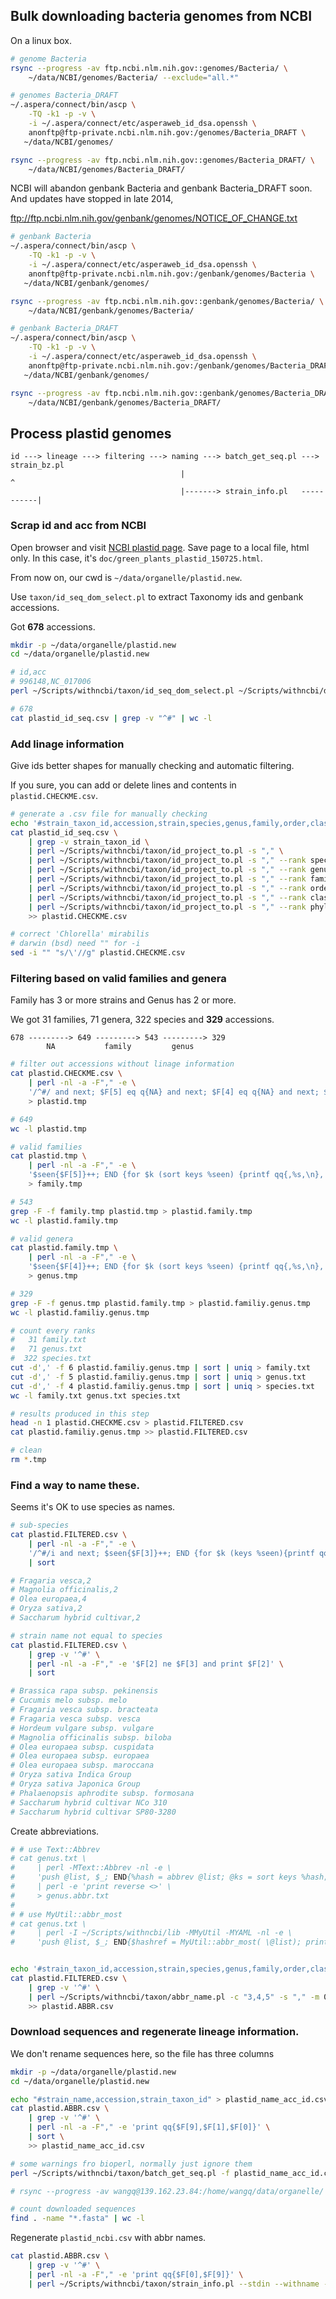 ## Bulk downloading bacteria genomes from NCBI

On a linux box.

```bash
# genome Bacteria
rsync --progress -av ftp.ncbi.nlm.nih.gov::genomes/Bacteria/ \
    ~/data/NCBI/genomes/Bacteria/ --exclude="all.*"

# genomes Bacteria_DRAFT
~/.aspera/connect/bin/ascp \
    -TQ -k1 -p -v \
    -i ~/.aspera/connect/etc/asperaweb_id_dsa.openssh \
    anonftp@ftp-private.ncbi.nlm.nih.gov:/genomes/Bacteria_DRAFT \
   ~/data/NCBI/genomes/

rsync --progress -av ftp.ncbi.nlm.nih.gov::genomes/Bacteria_DRAFT/ \
    ~/data/NCBI/genomes/Bacteria_DRAFT/
```

NCBI will abandon genbank Bacteria and genbank Bacteria_DRAFT soon. And updates have stopped in late
2014,

ftp://ftp.ncbi.nlm.nih.gov/genbank/genomes/NOTICE_OF_CHANGE.txt

```bash
# genbank Bacteria
~/.aspera/connect/bin/ascp \
    -TQ -k1 -p -v \
    -i ~/.aspera/connect/etc/asperaweb_id_dsa.openssh \
    anonftp@ftp-private.ncbi.nlm.nih.gov:/genbank/genomes/Bacteria \
   ~/data/NCBI/genbank/genomes/

rsync --progress -av ftp.ncbi.nlm.nih.gov::genbank/genomes/Bacteria/ \
    ~/data/NCBI/genbank/genomes/Bacteria/

# genbank Bacteria_DRAFT
~/.aspera/connect/bin/ascp \
    -TQ -k1 -p -v \
    -i ~/.aspera/connect/etc/asperaweb_id_dsa.openssh \
    anonftp@ftp-private.ncbi.nlm.nih.gov:/genbank/genomes/Bacteria_DRAFT \
   ~/data/NCBI/genbank/genomes/

rsync --progress -av ftp.ncbi.nlm.nih.gov::genbank/genomes/Bacteria_DRAFT/ \
    ~/data/NCBI/genbank/genomes/Bacteria_DRAFT/
```

## Process plastid genomes

```text
id ---> lineage ---> filtering ---> naming ---> batch_get_seq.pl ---> strain_bz.pl
                                      |                                     ^
                                      |-------> strain_info.pl   -----------|
```

### Scrap id and acc from NCBI

Open browser and visit [NCBI plastid page](http://www.ncbi.nlm.nih.gov/genomes/GenomesGroup.cgi?taxid=33090&opt=plastid).
Save page to a local file, html only. In this case, it's `doc/green_plants_plastid_150725.html`.

From now on, our cwd is `~/data/organelle/plastid.new`.

Use `taxon/id_seq_dom_select.pl` to extract Taxonomy ids and genbank accessions.

Got **678** accessions.

```bash
mkdir -p ~/data/organelle/plastid.new
cd ~/data/organelle/plastid.new

# id,acc
# 996148,NC_017006
perl ~/Scripts/withncbi/taxon/id_seq_dom_select.pl ~/Scripts/withncbi/doc/green_plants_plastid_150725.html > plastid_id_seq.csv

# 678
cat plastid_id_seq.csv | grep -v "^#" | wc -l
```

### Add linage information

Give ids better shapes for manually checking and automatic filtering.

If you sure, you can add or delete lines and contents in `plastid.CHECKME.csv`.

```bash
# generate a .csv file for manually checking
echo '#strain_taxon_id,accession,strain,species,genus,family,order,class,phylum' > plastid.CHECKME.csv
cat plastid_id_seq.csv \
    | grep -v strain_taxon_id \
    | perl ~/Scripts/withncbi/taxon/id_project_to.pl -s "," \
    | perl ~/Scripts/withncbi/taxon/id_project_to.pl -s "," --rank species \
    | perl ~/Scripts/withncbi/taxon/id_project_to.pl -s "," --rank genus \
    | perl ~/Scripts/withncbi/taxon/id_project_to.pl -s "," --rank family \
    | perl ~/Scripts/withncbi/taxon/id_project_to.pl -s "," --rank order \
    | perl ~/Scripts/withncbi/taxon/id_project_to.pl -s "," --rank class \
    | perl ~/Scripts/withncbi/taxon/id_project_to.pl -s "," --rank phylum \
    >> plastid.CHECKME.csv

# correct 'Chlorella' mirabilis  
# darwin (bsd) need "" for -i
sed -i "" "s/\'//g" plastid.CHECKME.csv
```

### Filtering based on valid families and genera

Family has 3 or more strains and Genus has 2 or more.

We got 31 families, 71 genera,  322 species and **329** accessions.

```text
678 ---------> 649 ---------> 543 ---------> 329
        NA           family         genus
```

```bash
# filter out accessions without linage information
cat plastid.CHECKME.csv \
    | perl -nl -a -F"," -e \
    '/^#/ and next; $F[5] eq q{NA} and next; $F[4] eq q{NA} and next; $F[3] eq q{NA} and next; print' \
    > plastid.tmp

# 649
wc -l plastid.tmp

# valid families
cat plastid.tmp \
    | perl -nl -a -F"," -e \
    '$seen{$F[5]}++; END {for $k (sort keys %seen) {printf qq{,%s,\n}, $k if $seen{$k} > 2}}' \
    > family.tmp

# 543
grep -F -f family.tmp plastid.tmp > plastid.family.tmp
wc -l plastid.family.tmp

# valid genera
cat plastid.family.tmp \
    | perl -nl -a -F"," -e \
    '$seen{$F[4]}++; END {for $k (sort keys %seen) {printf qq{,%s,\n}, $k if $seen{$k} > 1}}' \
    > genus.tmp

# 329
grep -F -f genus.tmp plastid.family.tmp > plastid.familiy.genus.tmp
wc -l plastid.familiy.genus.tmp

# count every ranks
#   31 family.txt
#   71 genus.txt
#  322 species.txt
cut -d',' -f 6 plastid.familiy.genus.tmp | sort | uniq > family.txt
cut -d',' -f 5 plastid.familiy.genus.tmp | sort | uniq > genus.txt
cut -d',' -f 4 plastid.familiy.genus.tmp | sort | uniq > species.txt
wc -l family.txt genus.txt species.txt

# results produced in this step
head -n 1 plastid.CHECKME.csv > plastid.FILTERED.csv
cat plastid.familiy.genus.tmp >> plastid.FILTERED.csv

# clean
rm *.tmp
```

### Find a way to name these.

Seems it's OK to use species as names.

```bash
# sub-species
cat plastid.FILTERED.csv \
    | perl -nl -a -F"," -e \
    '/^#/i and next; $seen{$F[3]}++; END {for $k (keys %seen){printf qq{%s,%d\n}, $k, $seen{$k} if $seen{$k} > 1}};' \
    | sort

# Fragaria vesca,2
# Magnolia officinalis,2
# Olea europaea,4
# Oryza sativa,2
# Saccharum hybrid cultivar,2

# strain name not equal to species
cat plastid.FILTERED.csv \
    | grep -v '^#' \
    | perl -nl -a -F"," -e '$F[2] ne $F[3] and print $F[2]' \
    | sort

# Brassica rapa subsp. pekinensis
# Cucumis melo subsp. melo
# Fragaria vesca subsp. bracteata
# Fragaria vesca subsp. vesca
# Hordeum vulgare subsp. vulgare
# Magnolia officinalis subsp. biloba
# Olea europaea subsp. cuspidata
# Olea europaea subsp. europaea
# Olea europaea subsp. maroccana
# Oryza sativa Indica Group
# Oryza sativa Japonica Group
# Phalaenopsis aphrodite subsp. formosana
# Saccharum hybrid cultivar NCo 310
# Saccharum hybrid cultivar SP80-3280
```

Create abbreviations.

```bash
# # use Text::Abbrev
# cat genus.txt \
#     | perl -MText::Abbrev -nl -e \
#     'push @list, $_; END{%hash = abbrev @list; @ks = sort keys %hash; for $i (reverse(0 .. $#ks)) {if (index($ks[$i], $ks[$i - 1]) != 0) { print $ks[$i], q{,}, $hash{$ks[$i]}; } } }' \
#     | perl -e 'print reverse <>' \
#     > genus.abbr.txt
#
# # use MyUtil::abbr_most
# cat genus.txt \
#     | perl -I ~/Scripts/withncbi/lib -MMyUtil -MYAML -nl -e \
#     'push @list, $_; END{$hashref = MyUtil::abbr_most( \@list); print Dump $hashref }'


echo '#strain_taxon_id,accession,strain,species,genus,family,order,class,phylum,abbr' > plastid.ABBR.csv
cat plastid.FILTERED.csv \
    | grep -v '^#' \
    | perl ~/Scripts/withncbi/taxon/abbr_name.pl -c "3,4,5" -s "," -m 0 \
    >> plastid.ABBR.csv
```

### Download sequences and regenerate lineage information.

We don't rename sequences here, so the file has three columns

```bash
mkdir -p ~/data/organelle/plastid.new
cd ~/data/organelle/plastid.new

echo "#strain_name,accession,strain_taxon_id" > plastid_name_acc_id.csv
cat plastid.ABBR.csv \
    | grep -v '^#' \
    | perl -nl -a -F"," -e 'print qq{$F[9],$F[1],$F[0]}' \
    | sort \
    >> plastid_name_acc_id.csv

# some warnings fro bioperl, normally just ignore them
perl ~/Scripts/withncbi/taxon/batch_get_seq.pl -f plastid_name_acc_id.csv -p 2>&1 | tee plastid_seq.log

# rsync --progress -av wangq@139.162.23.84:/home/wangq/data/organelle/ ~/data/organelle/

# count downloaded sequences
find . -name "*.fasta" | wc -l
```

Regenerate `plastid_ncbi.csv` with abbr names.

```bash
cat plastid.ABBR.csv \
    | grep -v '^#' \
    | perl -nl -a -F"," -e 'print qq{$F[0],$F[9]}' \
    | perl ~/Scripts/withncbi/taxon/strain_info.pl --stdin --withname --file plastid_ncbi.csv
```
